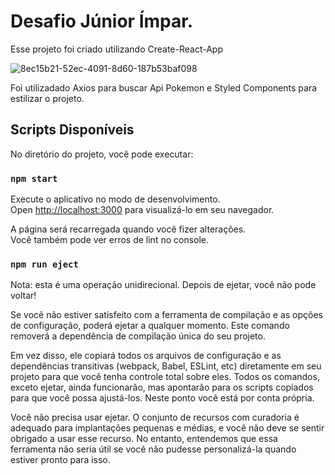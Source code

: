 # Desafio Júnior Ímpar.

Esse projeto foi criado utilizando Create-React-App


![8ec15b21-52ec-4091-8d60-187b53baf098](https://user-images.githubusercontent.com/95886754/180081194-3201d391-c0e9-4c63-9931-41945d511100.gif)

Foi utilizadado Axios para buscar Api Pokemon
e Styled Components para estilizar o projeto.

## Scripts Disponíveis

No diretório do projeto, você pode executar:

### `npm start`

Execute o aplicativo no modo de desenvolvimento.\
Open [http://localhost:3000](http://localhost:3000) para visualizá-lo em seu navegador.


A página será recarregada quando você fizer alterações.\
Você também pode ver erros de lint no console.

### `npm run eject`

Nota: esta é uma operação unidirecional. Depois de ejetar, você não pode voltar!

Se você não estiver satisfeito com a ferramenta de compilação e as opções de configuração, poderá ejetar a qualquer momento. Este comando removerá a dependência de compilação única do seu projeto.

Em vez disso, ele copiará todos os arquivos de configuração e as dependências transitivas (webpack, Babel, ESLint, etc) diretamente em seu projeto para que você tenha controle total sobre eles. Todos os comandos, exceto ejetar, ainda funcionarão, mas apontarão para os scripts copiados para que você possa ajustá-los. Neste ponto você está por conta própria.

Você não precisa usar ejetar. O conjunto de recursos com curadoria é adequado para implantações pequenas e médias, e você não deve se sentir obrigado a usar esse recurso. No entanto, entendemos que essa ferramenta não seria útil se você não pudesse personalizá-la quando estiver pronto para isso.

